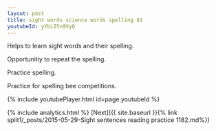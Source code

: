 ```yaml
---
layout: post
title: sight words science words spelling 81
youtubeId: yYbLI5n9VyQ
---
```

 
 
Helps to learn sight words and their spelling.

Opportunitiy to repeat the spelling. 

Practice spelling. 
 
Practice for spelling bee competitions. 
 
{% include youtubePlayer.html id=page.youtubeId %}
 
 
{% include analytics.html %} 
[Next]({{ site.baseurl }}{% link  split1/_posts/2015-05-29-Sight sentences reading practice 1182.md%})
 

